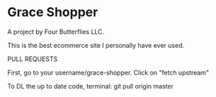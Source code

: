 # Grace Shopper

A project by Four Butterflies LLC.

This is the best ecommerce site I personally have ever used.

PULL REQUESTS

First, go to your username/grace-shopper. Click on "fetch upstream"

To DL the up to date code, terminal:
git pull origin master

